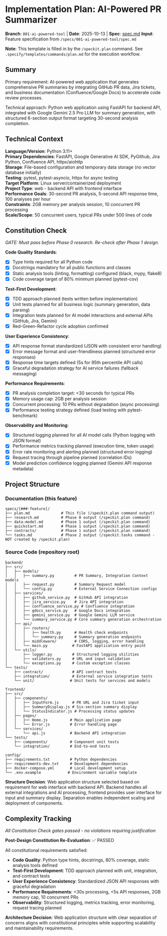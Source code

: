 # Implementation Plan: AI-Powered PR Summarizer

**Branch**: `001-ai-powered-tool` | **Date**: 2025-10-13 | **Spec**: [spec.md](spec.md)
**Input**: Feature specification from `/specs/001-ai-powered-tool/spec.md`

**Note**: This template is filled in by the `/speckit.plan` command. See `.specify/templates/commands/plan.md` for the execution workflow.

## Summary

Primary requirement: AI-powered web application that generates comprehensive PR summaries by integrating GitHub PR data, Jira tickets, and business documentation (Confluence/Google Docs) to accelerate code review processes.

Technical approach: Python web application using FastAPI for backend API, integrated with Google Gemini 2.5 Pro LLM for summary generation, with structured 6-section output format targeting 30-second analysis completion.

## Technical Context

**Language/Version**: Python 3.11+  
**Primary Dependencies**: FastAPI, Google Generative AI SDK, PyGithub, Jira Python, Confluence API, httpx/aiohttp  
**Storage**: File-based configuration and temporary data storage (no vector database initially)  
**Testing**: pytest, pytest-asyncio, httpx for async testing  
**Target Platform**: Linux server/containerized deployment  
**Project Type**: web - backend API with frontend interface  
**Performance Goals**: 30-second PR analysis, 5-second API response time, 100 analyses per hour  
**Constraints**: 2GB memory per analysis session, 10 concurrent PR processing  
**Scale/Scope**: 50 concurrent users, typical PRs under 500 lines of code

## Constitution Check

*GATE: Must pass before Phase 0 research. Re-check after Phase 1 design.*

**Code Quality Standards**:
- [x] Type hints required for all Python code
- [x] Docstrings mandatory for all public functions and classes
- [x] Static analysis tools (linting, formatting) configured (black, mypy, flake8)
- [x] Code coverage target of 80% minimum planned (pytest-cov)

**Test-First Development**:
- [x] TDD approach planned (tests written before implementation)
- [x] Unit tests planned for all business logic (summary generation, data parsing)
- [x] Integration tests planned for AI model interactions and external APIs (GitHub, Jira, Gemini)
- [x] Red-Green-Refactor cycle adoption confirmed

**User Experience Consistency**:
- [x] API response format standardized (JSON with consistent error handling)
- [x] Error message format and user-friendliness planned (structured error responses)
- [x] Response time targets defined (5s for 95th percentile API calls)
- [x] Graceful degradation strategy for AI service failures (fallback messaging)

**Performance Requirements**:
- [x] PR analysis completion target: <30 seconds for typical PRs
- [x] Memory usage cap: 2GB per analysis session
- [x] Concurrent processing: 10 PRs without degradation (async processing)
- [x] Performance testing strategy defined (load testing with pytest-benchmark)

**Observability and Monitoring**:
- [x] Structured logging planned for all AI model calls (Python logging with JSON format)
- [x] Performance metrics tracking planned (execution time, token usage)
- [x] Error rate monitoring and alerting planned (structured error logging)
- [x] Request tracing through pipeline planned (correlation IDs)
- [x] Model prediction confidence logging planned (Gemini API response metadata)

## Project Structure

### Documentation (this feature)

```
specs/[###-feature]/
├── plan.md              # This file (/speckit.plan command output)
├── research.md          # Phase 0 output (/speckit.plan command)
├── data-model.md        # Phase 1 output (/speckit.plan command)
├── quickstart.md        # Phase 1 output (/speckit.plan command)
├── contracts/           # Phase 1 output (/speckit.plan command)
└── tasks.md             # Phase 2 output (/speckit.tasks command - NOT created by /speckit.plan)
```

### Source Code (repository root)

```
backend/
├── src/
│   ├── models/
│   │   ├── summary.py         # PR Summary, Integration Context models
│   │   ├── request.py         # Summary Request model
│   │   └── config.py          # External Service Connection configs
│   ├── services/
│   │   ├── github_service.py  # GitHub API integration
│   │   ├── jira_service.py    # Jira API integration
│   │   ├── confluence_service.py # Confluence integration
│   │   ├── gdocs_service.py   # Google Docs integration
│   │   ├── gemini_service.py  # Google Gemini LLM service
│   │   └── summary_service.py # Core summary generation orchestration
│   ├── api/
│   │   ├── routers/
│   │   │   ├── health.py      # Health check endpoints
│   │   │   └── summary.py     # Summary generation endpoints
│   │   ├── middleware/        # CORS, logging, error handling
│   │   └── main.py           # FastAPI application entry point
│   └── utils/
│       ├── logger.py         # Structured logging utilities
│       ├── validators.py     # URL and input validation
│       └── exceptions.py     # Custom exception classes
└── tests/
    ├── contract/             # API contract tests
    ├── integration/          # External service integration tests
    └── unit/                # Unit tests for services and models

frontend/
├── src/
│   ├── components/
│   │   ├── InputForm.js      # PR URL and Jira ticket input
│   │   ├── SummaryDisplay.js # Six-section summary display
│   │   └── StatusIndicator.js # Processing status updates
│   ├── pages/
│   │   ├── Home.js          # Main application page
│   │   └── Error.js         # Error handling page
│   └── services/
│       └── api.js           # Backend API integration
└── tests/
    ├── components/          # Component unit tests
    └── integration/         # End-to-end tests

config/
├── requirements.txt         # Python dependencies
├── requirements-dev.txt     # Development dependencies
├── docker-compose.yml       # Local development setup
└── .env.example            # Environment variable template
```

**Structure Decision**: Web application structure selected based on requirement for web interface with backend API. Backend handles all external integrations and AI processing, frontend provides user interface for input and summary display. Separation enables independent scaling and deployment of components.

## Complexity Tracking

*All Constitution Check gates passed - no violations requiring justification*

**Post-Design Constitution Re-Evaluation**: ✅ PASSED

All constitutional requirements satisfied:
- **Code Quality**: Python type hints, docstrings, 80% coverage, static analysis tools defined
- **Test-First Development**: TDD approach planned with unit, integration, and contract tests
- **User Experience Consistency**: Standardized JSON API responses with graceful degradation
- **Performance Requirements**: <30s processing, <5s API responses, 2GB memory cap, 10 concurrent PRs
- **Observability**: Structured logging, metrics tracking, error monitoring, request tracing planned

**Architecture Decision**: Web application structure with clear separation of concerns aligns with constitutional principles while supporting scalability and maintainability requirements.
